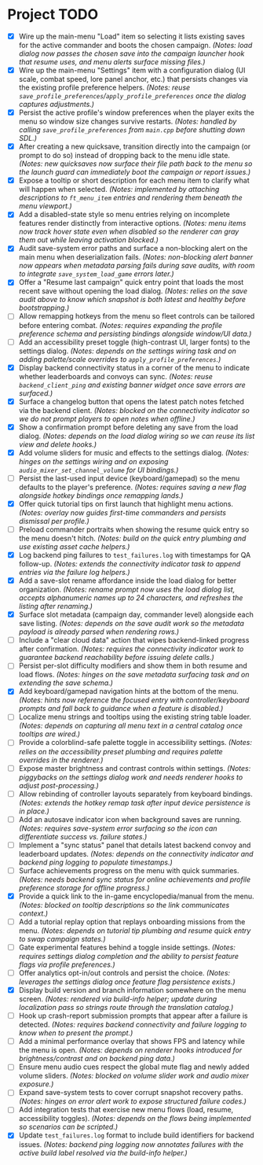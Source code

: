 # Project TODO

- [x] Wire up the main-menu "Load" item so selecting it lists existing saves for the active commander and boots the chosen campaign. *(Notes: load dialog now passes the chosen save into the campaign launcher hook that resume uses, and menu alerts surface missing files.)*
- [x] Wire up the main-menu "Settings" item with a configuration dialog (UI scale, combat speed, lore panel anchor, etc.) that persists changes via the existing profile preference helpers. *(Notes: reuse `save_profile_preferences`/`apply_profile_preferences` once the dialog captures adjustments.)*
- [x] Persist the active profile's window preferences when the player exits the menu so window size changes survive restarts. *(Notes: handled by calling `save_profile_preferences` from `main.cpp` before shutting down SDL.)*
- [x] After creating a new quicksave, transition directly into the campaign (or prompt to do so) instead of dropping back to the menu idle state. *(Notes: new quicksaves now surface their file path back to the menu so the launch guard can immediately boot the campaign or report issues.)*
- [x] Expose a tooltip or short description for each menu item to clarify what will happen when selected. *(Notes: implemented by attaching descriptions to `ft_menu_item` entries and rendering them beneath the menu viewport.)*
- [x] Add a disabled-state style so menu entries relying on incomplete features render distinctly from interactive options. *(Notes: menu items now track hover state even when disabled so the renderer can gray them out while leaving activation blocked.)*
- [x] Audit save-system error paths and surface a non-blocking alert on the main menu when deserialization fails. *(Notes: non-blocking alert banner now appears when metadata parsing fails during save audits, with room to integrate `save_system_load_game` errors later.)*
- [x] Offer a "Resume last campaign" quick entry point that loads the most recent save without opening the load dialog. *(Notes: relies on the save audit above to know which snapshot is both latest and healthy before bootstrapping.)*
- [ ] Allow remapping hotkeys from the menu so fleet controls can be tailored before entering combat. *(Notes: requires expanding the profile preference schema and persisting bindings alongside window/UI data.)*
- [ ] Add an accessibility preset toggle (high-contrast UI, larger fonts) to the settings dialog. *(Notes: depends on the settings wiring task and on adding palette/scale overrides to `apply_profile_preferences`.)*
- [x] Display backend connectivity status in a corner of the menu to indicate whether leaderboards and convoys can sync. *(Notes: reuse `backend_client_ping` and existing banner widget once save errors are surfaced.)*
- [x] Surface a changelog button that opens the latest patch notes fetched via the backend client. *(Notes: blocked on the connectivity indicator so we do not prompt players to open notes when offline.)*
- [x] Show a confirmation prompt before deleting any save from the load dialog. *(Notes: depends on the load dialog wiring so we can reuse its list view and delete hooks.)*
- [x] Add volume sliders for music and effects to the settings dialog. *(Notes: hinges on the settings wiring and on exposing `audio_mixer_set_channel_volume` for UI bindings.)*
- [ ] Persist the last-used input device (keyboard/gamepad) so the menu defaults to the player's preference. *(Notes: requires saving a new flag alongside hotkey bindings once remapping lands.)*
- [x] Offer quick tutorial tips on first launch that highlight menu actions. *(Notes: overlay now guides first-time commanders and persists dismissal per profile.)*
- [ ] Preload commander portraits when showing the resume quick entry so the menu doesn't hitch. *(Notes: build on the quick entry plumbing and use existing asset cache helpers.)*
- [x] Log backend ping failures to `test_failures.log` with timestamps for QA follow-up. *(Notes: extends the connectivity indicator task to append entries via the failure log helpers.)*
- [x] Add a save-slot rename affordance inside the load dialog for better organization. *(Notes: rename prompt now uses the load dialog list, accepts alphanumeric names up to 24 characters, and refreshes the listing after renaming.)*
- [x] Surface slot metadata (campaign day, commander level) alongside each save listing. *(Notes: depends on the save audit work so the metadata payload is already parsed when rendering rows.)*
- [ ] Include a "clear cloud data" action that wipes backend-linked progress after confirmation. *(Notes: requires the connectivity indicator work to guarantee backend reachability before issuing delete calls.)*
- [ ] Persist per-slot difficulty modifiers and show them in both resume and load flows. *(Notes: hinges on the save metadata surfacing task and on extending the save schema.)*
- [x] Add keyboard/gamepad navigation hints at the bottom of the menu. *(Notes: hints now reference the focused entry with controller/keyboard prompts and fall back to guidance when a feature is disabled.)*
- [ ] Localize menu strings and tooltips using the existing string table loader. *(Notes: depends on capturing all menu text in a central catalog once tooltips are wired.)*
- [ ] Provide a colorblind-safe palette toggle in accessibility settings. *(Notes: relies on the accessibility preset plumbing and requires palette overrides in the renderer.)*
- [ ] Expose master brightness and contrast controls within settings. *(Notes: piggybacks on the settings dialog work and needs renderer hooks to adjust post-processing.)*
- [ ] Allow rebinding of controller layouts separately from keyboard bindings. *(Notes: extends the hotkey remap task after input device persistence is in place.)*
- [ ] Add an autosave indicator icon when background saves are running. *(Notes: requires save-system error surfacing so the icon can differentiate success vs. failure states.)*
- [ ] Implement a "sync status" panel that details latest backend convoy and leaderboard updates. *(Notes: depends on the connectivity indicator and backend ping logging to populate timestamps.)*
- [ ] Surface achievements progress on the menu with quick summaries. *(Notes: needs backend sync status for online achievements and profile preference storage for offline progress.)*
- [x] Provide a quick link to the in-game encyclopedia/manual from the menu. *(Notes: blocked on tooltip descriptions so the link communicates context.)*
- [ ] Add a tutorial replay option that replays onboarding missions from the menu. *(Notes: depends on tutorial tip plumbing and resume quick entry to swap campaign states.)*
- [ ] Gate experimental features behind a toggle inside settings. *(Notes: requires settings dialog completion and the ability to persist feature flags via profile preferences.)*
- [ ] Offer analytics opt-in/out controls and persist the choice. *(Notes: leverages the settings dialog once feature flag persistence exists.)*
- [x] Display build version and branch information somewhere on the menu screen. *(Notes: rendered via build-info helper; update during localization pass so strings route through the translation catalog.)*
- [ ] Hook up crash-report submission prompts that appear after a failure is detected. *(Notes: requires backend connectivity and failure logging to know when to present the prompt.)*
- [ ] Add a minimal performance overlay that shows FPS and latency while the menu is open. *(Notes: depends on renderer hooks introduced for brightness/contrast and on backend ping data.)*
- [ ] Ensure menu audio cues respect the global mute flag and newly added volume sliders. *(Notes: blocked on volume slider work and audio mixer exposure.)*
- [ ] Expand save-system tests to cover corrupt snapshot recovery paths. *(Notes: hinges on error alert work to expose structured failure codes.)*
- [ ] Add integration tests that exercise new menu flows (load, resume, accessibility toggles). *(Notes: depends on the flows being implemented so scenarios can be scripted.)*
- [x] Update `test_failures.log` format to include build identifiers for backend issues. *(Notes: backend ping logging now annotates failures with the active build label resolved via the build-info helper.)*
